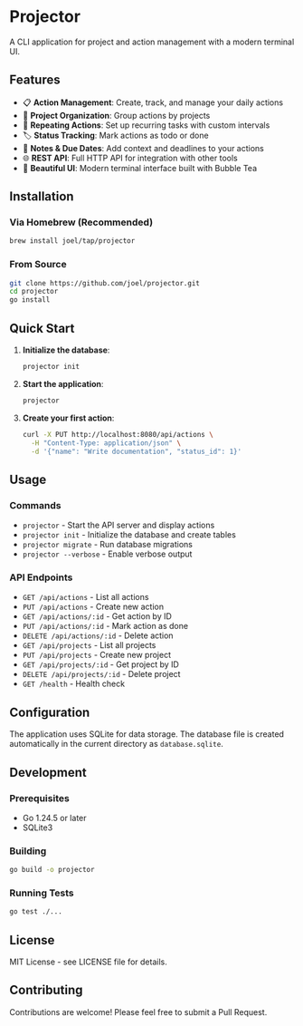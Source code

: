 # Projector

A CLI application for project and action management with a modern terminal UI.

## Features

- 📋 **Action Management**: Create, track, and manage your daily actions
- 📁 **Project Organization**: Group actions by projects
- 🔄 **Repeating Actions**: Set up recurring tasks with custom intervals
- 🏷️ **Status Tracking**: Mark actions as todo or done
- 📝 **Notes & Due Dates**: Add context and deadlines to your actions
- 🌐 **REST API**: Full HTTP API for integration with other tools
- 🎨 **Beautiful UI**: Modern terminal interface built with Bubble Tea

## Installation

### Via Homebrew (Recommended)
```bash
brew install joel/tap/projector
```

### From Source
```bash
git clone https://github.com/joel/projector.git
cd projector
go install
```

## Quick Start

1. **Initialize the database**:
   ```bash
   projector init
   ```

2. **Start the application**:
   ```bash
   projector
   ```

3. **Create your first action**:
   ```bash
   curl -X PUT http://localhost:8080/api/actions \
     -H "Content-Type: application/json" \
     -d '{"name": "Write documentation", "status_id": 1}'
   ```

## Usage

### Commands

- `projector` - Start the API server and display actions
- `projector init` - Initialize the database and create tables
- `projector migrate` - Run database migrations
- `projector --verbose` - Enable verbose output

### API Endpoints

- `GET /api/actions` - List all actions
- `PUT /api/actions` - Create new action
- `GET /api/actions/:id` - Get action by ID
- `PUT /api/actions/:id` - Mark action as done
- `DELETE /api/actions/:id` - Delete action
- `GET /api/projects` - List all projects
- `PUT /api/projects` - Create new project
- `GET /api/projects/:id` - Get project by ID
- `DELETE /api/projects/:id` - Delete project
- `GET /health` - Health check

## Configuration

The application uses SQLite for data storage. The database file is created automatically in the current directory as `database.sqlite`.

## Development

### Prerequisites
- Go 1.24.5 or later
- SQLite3

### Building
```bash
go build -o projector
```

### Running Tests
```bash
go test ./...
```

## License

MIT License - see LICENSE file for details.

## Contributing

Contributions are welcome! Please feel free to submit a Pull Request.
